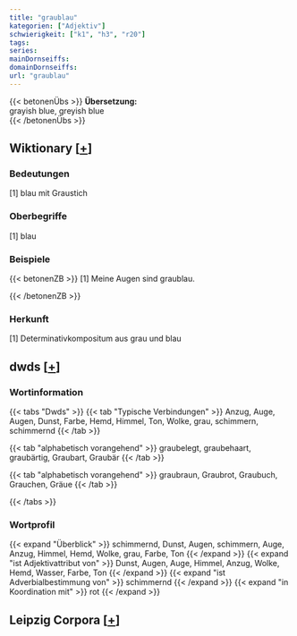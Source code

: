 ```yaml
---
title: "graublau"
kategorien: ["Adjektiv"]
schwierigkeit: ["k1", "h3", "r20"]
tags:
series:
mainDornseiffs:
domainDornseiffs:
url: "graublau"
---
```


{{< betonenÜbs >}}
**Übersetzung:**  
grayish blue, greyish blue  
{{< /betonenÜbs >}}

## Wiktionary [[+](https://de.wiktionary.org/wiki/graublau)]

### Bedeutungen
[1] blau mit Graustich  

### Oberbegriffe
[1] blau  

### Beispiele
{{< betonenZB >}}
[1] Meine Augen sind graublau.  

{{< /betonenZB >}}
### Herkunft
[1] Determinativkompositum aus grau und blau  



## dwds [[+](https://www.dwds.de/wb/graublau)]

### Wortinformation
{{< tabs "Dwds" >}}
{{< tab "Typische Verbindungen" >}}
Anzug, Auge, Augen, Dunst, Farbe, Hemd, Himmel, Ton, Wolke, grau, schimmern, schimmernd
{{< /tab >}}

{{< tab "alphabetisch vorangehend" >}}
graubelegt, graubehaart, graubärtig, Graubart, Graubär
{{< /tab >}}

{{< tab "alphabetisch vorangehend" >}}
graubraun, Graubrot, Graubuch, Grauchen, Gräue
{{< /tab >}}

{{< /tabs >}}

### Wortprofil
{{< expand "Überblick" >}} schimmernd, Dunst, Augen, schimmern, Auge, Anzug, Himmel, Hemd, Wolke, grau, Farbe, Ton {{< /expand >}}
{{< expand "ist Adjektivattribut von" >}} Dunst, Augen, Auge, Himmel, Anzug, Wolke, Hemd, Wasser, Farbe, Ton {{< /expand >}}
{{< expand "ist Adverbialbestimmung von" >}} schimmernd {{< /expand >}}
{{< expand "in Koordination mit" >}} rot {{< /expand >}}

## Leipzig Corpora [[+](https://corpora.uni-leipzig.de/en/res?word=graublau&corpusId=deu_newscrawl-public_2018)]

